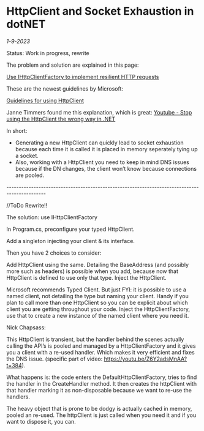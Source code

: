 # HttpClient and Socket Exhaustion in dotNET
*1-9-2023*

Status: Work in progress, rewrite

The problem and solution are explained in this page:

[Use IHttpClientFactory to implement resilient HTTP requests](https://learn.microsoft.com/en-us/dotnet/architecture/microservices/implement-resilient-applications/use-httpclientfactory-to-implement-resilient-http-requests)

These are the newest guidelines by Microsoft: 

[Guidelines for using HttpClient](https://learn.microsoft.com/en-us/dotnet/fundamentals/networking/http/httpclient-guidelines)

Janne Timmers found me this explanation, which is great:
[Youtube - Stop using the HttpClient the wrong way in .NET](https://www.youtube.com/watch?v=Z6Y2adsMnAA)

In short:
- Generating a new HttpClient can quickly lead to socket exhaustion because each time it is called it is placed in memory seperately tying up a socket.
- Also, working with a HttpClient you need to keep in mind DNS issues because if the DN changes, the client won’t know because connections are pooled.


​ ----------------------------------------------------------------------------------------------

//ToDo Rewrite!!

The solution: use IHttpClientFactory

In Program.cs, preconfigure your typed HttpClient. 

Add a singleton injecting your client & its interface. 

Then you have 2 choices to consider:

Add HttpClient using the same. Detailing the BaseAddress (and possibly more such as headers) is possible when you add, because now that HttpClient is defined to use only  that type. Inject the HttpClient.

Microsoft recommends Typed Client. But just FYI: it is possible to use a named client, not detailing the type but naming your client. Handy if you plan to call more than one HttpClient so you can be explicit about which client you are getting throughout your code. Inject the HttpClientFactory, use that to create a new instance of the named client where you need it.

Nick Chapsass:

This HttpClient is transient, but the handler behind the scenes actually calling the API’s is pooled and managed by a HttpClientFactory and it gives you a client with a re-used handler. Which makes it very efficient and fixes the DNS issue. (specific part of video: https://youtu.be/Z6Y2adsMnAA?t=384).

What happens is: the code enters the DefaultHttpClientFactory, tries to find the handler in the CreateHandler method. It then creates the httpClient with that handler marking it as non-disposable because we want to re-use the handlers. 

The heavy object that is prone to be dodgy is actually cached in memory, pooled an re-used. The httpClient is just called when  you need it and if you want to dispose it, you can.
